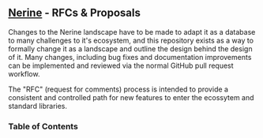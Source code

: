 [Nerine](https://github.com/einuye/proposals/blob/master/ndb-specifications.txt) - RFCs & Proposals
----
Changes to the Nerine landscape have to be made to adapt it as a database to many challenges to it's ecosystem, and this repository exists as a way to formally change it as a landscape and outline the design behind the design of it. Many changes, including bug fixes and documentation improvements can be implemented and reviewed via the normal GitHub pull request workflow.

The "RFC" (request for comments) process is intended to provide a consistent and controlled path for new features to enter the ecossytem and standard libraries.

### Table of Contents